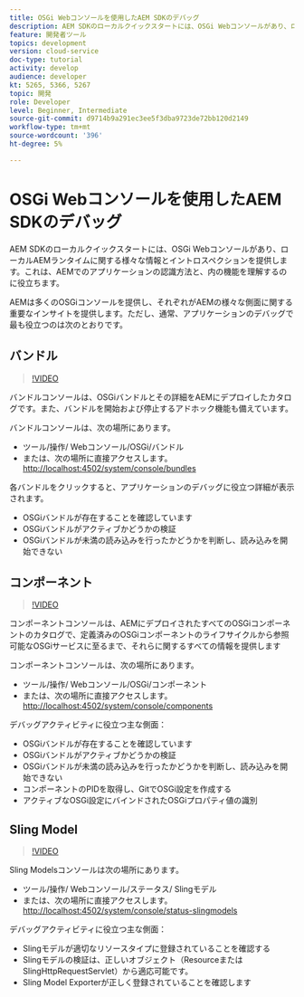 ```yaml
---
title: OSGi Webコンソールを使用したAEM SDKのデバッグ
description: AEM SDKのローカルクイックスタートには、OSGi Webコンソールがあり、ローカルAEMランタイムに関する様々な情報とイントロスペクションを提供します。これは、AEMでのアプリケーションの認識方法と、内の機能を理解するのに役立ちます。
feature: 開発者ツール
topics: development
version: cloud-service
doc-type: tutorial
activity: develop
audience: developer
kt: 5265, 5366, 5267
topic: 開発
role: Developer
level: Beginner, Intermediate
source-git-commit: d9714b9a291ec3ee5f3dba9723de72bb120d2149
workflow-type: tm+mt
source-wordcount: '396'
ht-degree: 5%

---
```



# OSGi Webコンソールを使用したAEM SDKのデバッグ

AEM SDKのローカルクイックスタートには、OSGi Webコンソールがあり、ローカルAEMランタイムに関する様々な情報とイントロスペクションを提供します。これは、AEMでのアプリケーションの認識方法と、内の機能を理解するのに役立ちます。

AEMは多くのOSGiコンソールを提供し、それぞれがAEMの様々な側面に関する重要なインサイトを提供します。ただし、通常、アプリケーションのデバッグで最も役立つのは次のとおりです。

## バンドル

>[!VIDEO](https://video.tv.adobe.com/v/34335/?quality=12&learn=on)

バンドルコンソールは、OSGiバンドルとその詳細をAEMにデプロイしたカタログです。また、バンドルを開始および停止するアドホック機能も備えています。

バンドルコンソールは、次の場所にあります。

+ ツール/操作/ Webコンソール/OSGi/バンドル
+ または、次の場所に直接アクセスします。[http://localhost:4502/system/console/bundles](http://localhost:4502/system/console/bundles)

各バンドルをクリックすると、アプリケーションのデバッグに役立つ詳細が表示されます。

+ OSGiバンドルが存在することを確認しています
+ OSGiバンドルがアクティブかどうかの検証
+ OSGiバンドルが未満の読み込みを行ったかどうかを判断し、読み込みを開始できない

## コンポーネント

>[!VIDEO](https://video.tv.adobe.com/v/34336/?quality=12&learn=on)

コンポーネントコンソールは、AEMにデプロイされたすべてのOSGiコンポーネントのカタログで、定義済みのOSGiコンポーネントのライフサイクルから参照可能なOSGiサービスに至るまで、それらに関するすべての情報を提供します

コンポーネントコンソールは、次の場所にあります。

+ ツール/操作/ Webコンソール/OSGi/コンポーネント
+ または、次の場所に直接アクセスします。[http://localhost:4502/system/console/components](http://localhost:4502/system/console/components)

デバッグアクティビティに役立つ主な側面：

+ OSGiバンドルが存在することを確認しています
+ OSGiバンドルがアクティブかどうかの検証
+ OSGiバンドルが未満の読み込みを行ったかどうかを判断し、読み込みを開始できない
+ コンポーネントのPIDを取得し、GitでOSGi設定を作成する
+ アクティブなOSGi設定にバインドされたOSGiプロパティ値の識別

## Sling Model

>[!VIDEO](https://video.tv.adobe.com/v/34337/?quality=12&learn=on)

Sling Modelsコンソールは次の場所にあります。

+ ツール/操作/ Webコンソール/ステータス/ Slingモデル
+ または、次の場所に直接アクセスします。[http://localhost:4502/system/console/status-slingmodels](http://localhost:4502/system/console/status-slingmodels)

デバッグアクティビティに役立つ主な側面：

+ Slingモデルが適切なリソースタイプに登録されていることを確認する
+ Slingモデルの検証は、正しいオブジェクト（ResourceまたはSlingHttpRequestServlet）から適応可能です。
+ Sling Model Exporterが正しく登録されていることを確認します

